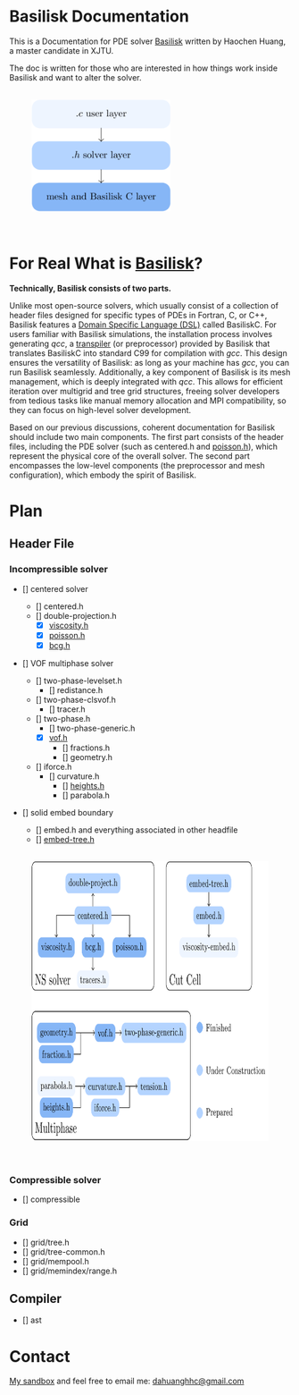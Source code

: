 # Basilisk Documentation
This is a Documentation for PDE solver [Basilisk](http://basilisk.fr/) written by Haochen Huang, a master candidate in XJTU.

The doc is written for those who are interested in how things work inside Basilisk and want to alter the solver.

<figure>
  <br />
  <img src="readmeimage/layer.png" height="200">
  <figcaption>
  </figcaption>
  <br /> <br />
</figure>

# For Real What is [Basilisk](http://basilisk.fr/)?
**Technically, Basilisk consists of two parts.**

Unlike most open-source solvers, which usually consist of a collection of header files designed for specific types of PDEs in Fortran, C, or C++, Basilisk features a [Domain Specific Language (DSL)](https://en.wikipedia.org/wiki/Domain-specific_language) called BasiliskC. For users familiar with Basilisk simulations, the installation process involves generating *qcc*, a [transpiler](https://en.wikipedia.org/wiki/Source-to-source_compiler#:~:text=A%20source%2Dto%2Dsource%20translator,or%20a%20different%20programming%20language.) (or preprocessor) provided by Basilisk that translates BasiliskC into standard C99 for compilation with *gcc*. This design ensures the versatility of Basilisk: as long as your machine has *gcc*, you can run Basilisk seamlessly. Additionally, a key component of Basilisk is its mesh management, which is deeply integrated with *qcc*. This allows for efficient iteration over multigrid and tree grid structures, freeing solver developers from tedious tasks like manual memory allocation and MPI compatibility, so they can focus on high-level solver development.

Based on our previous discussions, coherent documentation for Basilisk should include two main components. The first part consists of the header files, including the PDE solver (such as centered.h and [poisson.h](./poisson.h-doc/poisson_h_Documentation.pdf)), which represent the physical core of the overall solver. The second part encompasses the low-level components (the preprocessor and mesh configuration), which embody the spirit of Basilisk.


# Plan
## Header File
### Incompressible solver 
- [] centered solver
	- [] centered.h
	- [] double-projection.h
		- [x] [viscosity.h](./viscosity.h-doc/viscosity_h_Documentation.pdf)
		- [x] [poisson.h](./poisson.h-doc/poisson_h_Documentation.pdf)
		- [x] [bcg.h](./bcg.h-doc/bcg_h_Documentation.pdf)

- [] VOF multiphase solver
	- [] two-phase-levelset.h
		- [] redistance.h
	- [] two-phase-clsvof.h
		- [] tracer.h
	- [] two-phase.h
		- [] two-phase-generic.h
		- [x] [vof.h](./vof.h-doc/vof_h_Documentation.pdf)
			- [] fractions.h
			- [] geometry.h
	- [] iforce.h
		- [] curvature.h
			- [] [heights.h](./heights.h-doc/heights_h_Documentation.pdf)
			- [] parabola.h

- [] solid embed boundary
	- [] embed.h and everything associated in other headfile
	- [] [embed-tree.h](./embed-tree.h-doc/embed_tree_h_Documentation.pdf)

<figure>
  <br />
  <img src="readmeimage/filetree.png" height="500">
  <figcaption>
  </figcaption>
  <br /> <br />
</figure>

### Compressible solver
- [] compressible

### Grid
- [] grid/tree.h
- [] grid/tree-common.h
- [] grid/mempool.h
- [] grid/memindex/range.h

## Compiler
- [] ast

# Contact
[My sandbox](basilisk.fr/sandbox/HCH/README) and feel free to email me: dahuanghhc@gmail.com
